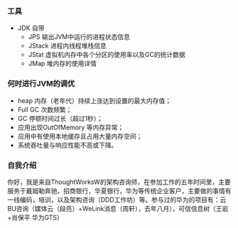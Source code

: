 ### 工具
- JDK 自带
    - JPS 输出JVM中运行的进程状态信息
    - JStack 进程内线程堆栈信息
    - JStat 虚拟机内存中各个分区的使用率以及GC的统计数据
    - JMap 堆内存的使用详情

### 何时进行JVM的调优
- heap 内存（老年代）持续上涨达到设置的最大内存值；
- Full GC 次数频繁；
- GC 停顿时间过长（超过1秒）；
- 应用出现OutOfMemory 等内存异常；
- 应用中有使用本地缓存且占用大量内存空间；
- 系统吞吐量与响应性能不高或下降。


### 自我介绍
你好，我是来自ThoughtWorksW的架构咨询师，在参加工作的五年时间里，主要服务于戴姆勒奔驰，招商银行，华夏银行，华为等传统企业客户，主要做的事情有一线编码，培训，以及架构咨询（DDD工作坊）等。参与过的华为的项目有：云BU咨询（媒体云（段亮）+WeLink消息（周轩），去年八月），可信信息树（王岩+肖保平 华为GTS）
